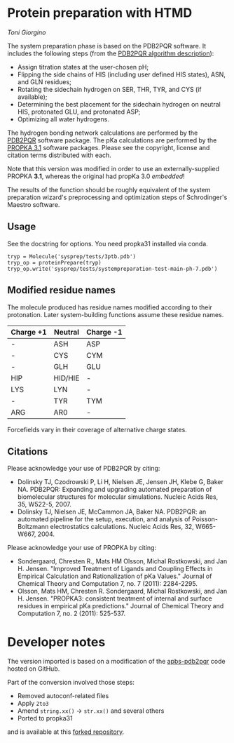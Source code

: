 Protein preparation with HTMD
===============

*Toni Giorgino*


The system preparation phase is based on the PDB2PQR software. It 
includes the following steps (from the
[PDB2PQR algorithm
description](http://www.poissonboltzmann.org/docs/pdb2pqr-algorithm-description/)):

 * Assign titration states at the user-chosen pH;
 * Flipping the side chains of HIS (including user defined HIS states), ASN, and GLN residues;
 * Rotating the sidechain hydrogen on SER, THR, TYR, and CYS (if available);
 * Determining the best placement for the sidechain hydrogen on neutral HIS, protonated GLU, and protonated ASP;
 * Optimizing all water hydrogens.

The hydrogen bonding network calculations are performed by the
[PDB2PQR](http://www.poissonboltzmann.org/) software package. The pKa
calculations are performed by the [PROPKA
3.1](https://github.com/jensengroup/propka-3.1) software packages.
Please see the copyright, license  and citation terms distributed with each.

Note that this version was modified in order to use an 
externally-supplied PROPKA **3.1**, whereas
the original had propKa 3.0 *embedded*!

The results of the function should be roughly equivalent of the system
preparation wizard's preprocessing and optimization steps
of Schrodinger's Maestro software.




Usage
----------

See the docstring for options. You need propka31 installed via conda.
    
    tryp = Molecule('sysprep/tests/3ptb.pdb')
    tryp_op = proteinPrepare(tryp)
    tryp_op.write('sysprep/tests/systempreparation-test-main-ph-7.pdb')



Modified residue names
----------------------

The molecule produced has residue names modified according to their protonation.
Later system-building functions assume these residue names.


Charge +1    |  Neutral   | Charge -1
-------------|------------|----------
 -           |  ASH       | ASP
 -           |  CYS       | CYM
 -           |  GLH       | GLU
HIP          |  HID/HIE   |  -
LYS          |  LYN       |  -
 -           |  TYR       | TYM
ARG          |  AR0       |  -


Forcefields vary in their coverage of alternative charge states.




Citations
---------

Please acknowledge your use of PDB2PQR by citing:

 *   Dolinsky TJ, Czodrowski P, Li H, Nielsen JE, Jensen JH, Klebe G, Baker NA. PDB2PQR: Expanding and upgrading automated preparation of biomolecular structures for molecular simulations. Nucleic Acids Res, 35, W522-5, 2007. 
 *   Dolinsky TJ, Nielsen JE, McCammon JA, Baker NA. PDB2PQR: an automated pipeline for the setup, execution, and analysis of Poisson-Boltzmann electrostatics calculations. Nucleic Acids Res, 32, W665-W667, 2004.
 
 
Please acknowledge your use of PROPKA by citing:

 *   Sondergaard, Chresten R., Mats HM Olsson, Michal Rostkowski, and Jan H. Jensen. "Improved Treatment of Ligands and Coupling Effects in Empirical Calculation and Rationalization of pKa Values." Journal of Chemical Theory and Computation 7, no. 7 (2011): 2284-2295.
 *   Olsson, Mats HM, Chresten R. Sondergaard, Michal Rostkowski, and Jan H. Jensen. "PROPKA3: consistent treatment of internal and surface residues in empirical pKa predictions." Journal of Chemical Theory and Computation 7, no. 2 (2011): 525-537.





Developer notes
===============



The version imported is based on a modification of the
[apbs-pdb2pqr](https://github.com/Electrostatics/apbs-pdb2pqr)
code hosted on GitHub.

Part of the conversion involved those steps:

 * Removed autoconf-related files
 * Apply `2to3`
 * Amend `string.xx()` -> `str.xx()` and several others
 * Ported to propka31

and is available at this [forked repository](https://github.com/tonigi/apbs-pdb2pqr).


